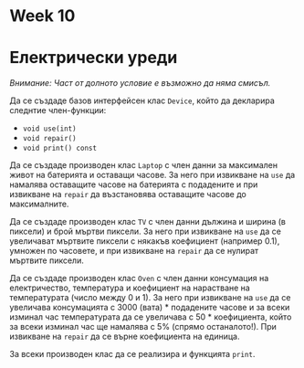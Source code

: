 # Week 10
# Електрически уреди

*Внимание: Част от долното условие е възможно да няма смисъл.*  

Да се създаде базов интерфейсен клас `Device`, който да декларира следнтие член-функции:  
  - `void use(int)`  
  - `void repair()`  
  - `void print() const`

Да се създаде производен клас `Laptop` с член данни за максимален живот на батерията и оставащи часове. За него при извикване на `use` да намалява оставащите часове на батерията с подадените и при извикване на `repair` да възстановява оставащите часове до максималните.

Да се създаде производен клас `TV` с член данни дължина и ширина (в пиксели) и брой мъртви пиксели. За него при извикване на `use` да се увеличават мъртвите пиксели с някакъв коефициент (например 0.1), умножен по часовете, и при извикване на `repair` да се нулират мъртвите пиксели.

Да се създаде производен клас `Oven` с член данни консумация на електричество, температура и коефициент на нарастване на температурата (число между 0 и 1). За него при извикване на `use` да се увеличава консумацията с 3000 (вата) * подадените часове и за всеки изминал час температурата да се увеличава с 50 * коефициента, който за всеки изминал час ще намалява с 5% (спрямо останалото!). При извикване на `repair` да се върне коефициента на единица.

За всеки производен клас да се реализира и функцията `print`.
